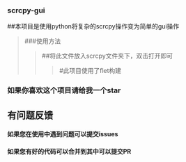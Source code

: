 ### scrcpy-gui
##本项目是使用python将复杂的scrcpy操作变为简单的gui操作
>###使用方法
>>##将此文件放入scrcpy文件夹下，双击打开即可
>>>#此项目使用了flet构建
### 如果你喜欢这个项目请给我一个star
## 有问题反馈
#### 如果您在使用中遇到问题可以提交issues
#### 如果您有好的代码可以合并到其中可以提交PR
